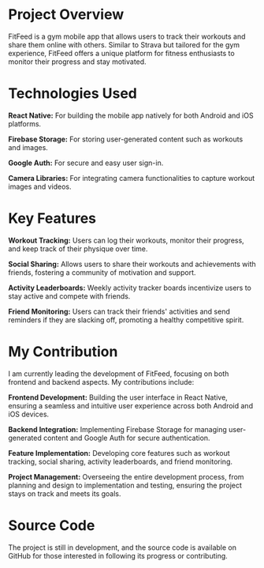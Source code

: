 # Project Overview

FitFeed is a gym mobile app that allows users to track their workouts and share them online with others. Similar to Strava but tailored for the gym experience, FitFeed offers a unique platform for fitness enthusiasts to monitor their progress and stay motivated.

# Technologies Used

**React Native:** For building the mobile app natively for both Android and iOS platforms.

**Firebase Storage:** For storing user-generated content such as workouts and images.

**Google Auth:** For secure and easy user sign-in.

**Camera Libraries:** For integrating camera functionalities to capture workout images and videos.

# Key Features

**Workout Tracking:** Users can log their workouts, monitor their progress, and keep track of their physique over time.

**Social Sharing:** Allows users to share their workouts and achievements with friends, fostering a community of motivation and support.

**Activity Leaderboards:** Weekly activity tracker boards incentivize users to stay active and compete with friends.

**Friend Monitoring:** Users can track their friends' activities and send reminders if they are slacking off, promoting a healthy competitive spirit.

# My Contribution
I am currently leading the development of FitFeed, focusing on both frontend and backend aspects. My contributions include:

**Frontend Development:** Building the user interface in React Native, ensuring a seamless and intuitive user experience across both Android and iOS devices.

**Backend Integration:** Implementing Firebase Storage for managing user-generated content and Google Auth for secure authentication.

**Feature Implementation:** Developing core features such as workout tracking, social sharing, activity leaderboards, and friend monitoring.

**Project Management:** Overseeing the entire development process, from planning and design to implementation and testing, ensuring the project stays on track and meets its goals.

# Source Code
The project is still in development, and the source code is available on GitHub for those interested in following its progress or contributing.